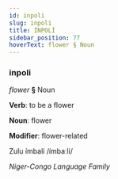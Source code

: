 ```yaml
---
id: inpoli
slug: inpoli
title: İNPOLİ
sidebar_position: 77
hoverText: flower § Noun
---
```


### inpoli

*flower* **§** Noun

**Verb**: to be a flower

**Noun**: flower

**Modifier**: flower-related

Zulu ímbali /ímbaːli/

*Niger-Congo Language Family*
